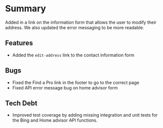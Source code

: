 # Summary
Added in a link on the information form that allows the user to modify their address. We also updated the error messaging to be more readable.

## Features
- Added the `edit-address` link to the contact information form

## Bugs
- Fixed the Find a Pro link in the footer to go to the correct page
- Fixed API error message bug on home advisor form

## Tech Debt
- Improved test coverage by adding missing integration and unit tests for the Bing and Home advisor API functions.
